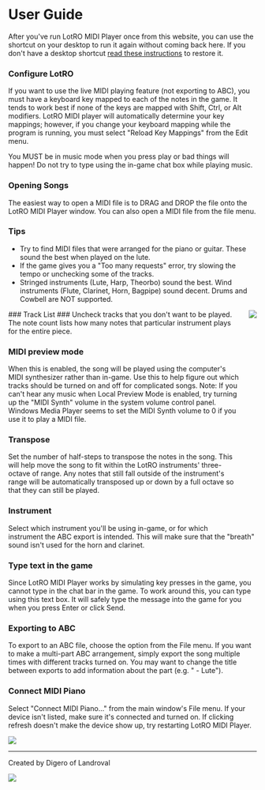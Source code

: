 # User Guide #
After you've run LotRO MIDI Player once from this website, you can use the shortcut on your desktop to run it again without coming back here.  If you don't have a desktop shortcut [read these instructions](InstallShortcuts.md) to restore it.

### Configure LotRO ###
If you want to use the live MIDI playing feature (not exporting to ABC), you must have a keyboard key mapped to each of the notes in the game. It tends to work best if none of the keys are mapped with Shift, Ctrl, or Alt modifiers. LotRO MIDI player will automatically determine your key mappings; however, if you change your keyboard mapping while the program is running, you must select "Reload Key Mappings" from the Edit menu.

You MUST be in music mode when you press play or bad things will happen! Do not try to type using the in-game chat box while playing music.

### Opening Songs ###
The easiest way to open a MIDI file is to DRAG and DROP the file onto the LotRO MIDI Player window. You can also open a MIDI file from the file menu.

### Tips ###
  * Try to find MIDI files that were arranged for the piano or guitar. These sound the best when played on the lute.
  * If the game gives you a "Too many requests" error, try slowing the tempo or unchecking some of the tracks.
  * Stringed instruments (Lute, Harp, Theorbo) sound the best. Wind instruments (Flute, Clarinet, Horn, Bagpipe) sound decent. Drums and Cowbell are NOT supported.

<img src='http://lotromidiplayer.googlecode.com/svn/trunk/Website/screenshot-white.png' align='right' />
<img src='http://lotromidiplayer.googlecode.com/svn/trunk/Website/spacer.png' align='right' width='10' height='441' />
### Track List ###
Uncheck tracks that you don't want to be played. The note count lists how many notes that particular instrument plays for the entire piece.

### MIDI preview mode ###
When this is enabled, the song will be played using the computer's MIDI synthesizer rather than in-game. Use this to help figure out which tracks should be turned on and off for complicated songs. Note: If you can't hear any music when Local Preview Mode is enabled, try turning up the "MIDI Synth" volume in the system volume control panel. Windows Media Player seems to set the MIDI Synth volume to 0 if you use it to play a MIDI file.

### Transpose ###
Set the number of half-steps to transpose the notes in the song. This will help move the song to fit within the LotRO instruments' three-octave of range. Any notes that still fall outside of the instrument's range will be automatically transposed up or down by a full octave so that they can still be played.

### Instrument ###
Select which instrument you'll be using in-game, or for which instrument the ABC export is intended. This will make sure that the "breath" sound isn't used for the horn and clarinet.

### Type text in the game ###
Since LotRO MIDI Player works by simulating key presses in the game, you cannot type in the chat bar in the game. To work around this, you can type using this text box. It will safely type the message into the game for you when you press Enter or click Send.

### Exporting to ABC ###
To export to an ABC file, choose the option from the File menu. If you want to make a multi-part ABC arrangement, simply export the song multiple times with different tracks turned on. You may want to change the title between exports to add information about the part (e.g. " - Lute").

### Connect MIDI Piano ###
Select "Connect MIDI Piano..." from the main window's File menu.
If your device isn't listed, make sure it's connected and turned on. If clicking refresh doesn't make the device show up, try restarting LotRO MIDI Player.

<img src='http://lotromidiplayer.googlecode.com/svn/trunk/Website/mididevice-white.png' />


---

Created by Digero of Landroval

[![](https://www.paypal.com/en_US/i/btn/x-click-but04.gif)](https://www.paypal.com/cgi-bin/webscr?cmd=_s-xclick&hosted_button_id=10589444)